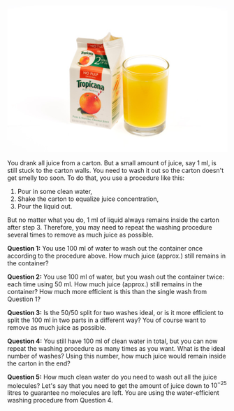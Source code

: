 ![](carton.png)

You drank all juice from a carton. But a small amount of juice, say 1 ml, is still stuck to the carton walls. You need to wash it out so the carton doesn't get smelly too soon. To do that, you use a procedure like this:

1. Pour in some clean water,
2. Shake the carton to equalize juice concentration,
3. Pour the liquid out.

But no matter what you do, 1 ml of liquid always remains inside  the carton after step 3. Therefore, you may need to repeat the washing procedure several times to remove as much juice as possible.

**Question 1:** You use 100 ml of water to wash out the container once according to the procedure above. How much juice (approx.) still remains in the container?

**Question 2:** You use 100 ml of water, but you wash out the container twice: each time using 50 ml. How much juice (approx.) still remains in the container? How much more efficient is this than the single wash from Question 1?

**Question 3:** Is the 50/50 split for two washes ideal, or is it more efficient to split the 100 ml in two parts in a different way? You of course want to remove as much juice as possible.

**Question 4:** You still have 100 ml of clean water in total, but you can now repeat the washing procedure as many times as you want. What is the ideal number of washes? Using this number, how much juice would remain inside the carton in the end?

**Question 5:** How much clean water do you need to wash out all the juice molecules? Let's say that you need to get the amount of juice down to $10^{-25}$ litres to guarantee no molecules are left. You are using the water-efficient washing procedure from Question 4.
